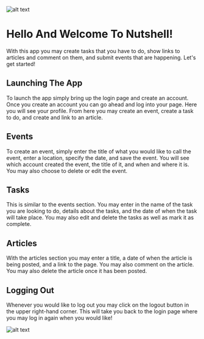 ![alt text](https://github.com/Rightenous-Ravens/Nutshell/blob/master/blueNutshell5.png)
# Hello And Welcome To Nutshell!

With this app you may create tasks that you have to do, show links to articles and comment on them, and submit events that are happening.
Let's get started!

## Launching The App
To launch the app simply bring up the login page and create an account. Once you create an account you can go ahead and log into your page.
Here you will see your profile. From here you may create an event, create a task to do, and create and link to an article.

## Events
To create an event, simply enter the title of what you would like to call the event, enter a location, specify the date, and save the event.
You will see which account created the event, the title of it, and when and where it is. You may also choose to delete or edit the event.

## Tasks
This is similar to the events section. You may enter in the name of the task you are looking to do, details about the tasks, and the date of when the task will take place.
You may also edit and delete the tasks as well as mark it as complete.

## Articles
With the articles section you may enter a title, a date of when the article is being posted, and a link to the page.
You may also comment on the article. You may also delete the article once it has been posted.

## Logging Out
Whenever you would like to log out you may click on the logout button in the upper right-hand corner. This will take you back to the login page where you may log in again when you would like!

![alt text](https://github.com/Rightenous-Ravens/Nutshell/blob/master/ERD.png)
